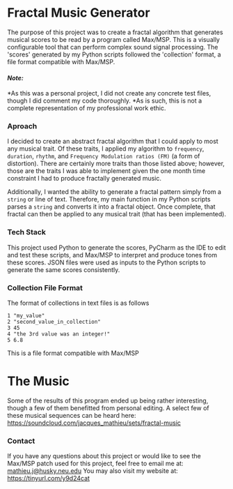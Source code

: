 # Fractal Music Generator
The purpose of this project was to create a fractal algorithm that generates musical scores to be read by a program called
Max/MSP. This is a visually configurable tool that can perform complex sound signal processing. The 'scores' generated by
my Python scripts followed the 'collection' format, a file format compatible with Max/MSP.

#### *Note:*
*As this was a personal project, I did not create any concrete test files, though I did comment my code thoroughly.
*As is such, this is not a complete representation of my professional work ethic.

### Aproach
I decided to create an abstract fractal algorithm that I could apply to most any musical trait. Of these traits, I applied my 
algorithm to `frequency`, `duration`, `rhythm`, and `Frequency Modulation ratios (FM)` (a form of distortion). There are 
certainly more traits than those listed above; however, those are the traits I was able to implement given the one month time
constraint I had to produce fractally generated music.

Additionally, I wanted the ability to generate a fractal pattern simply from a `string` or line of text. Therefore,
my main function in my Python scripts parses a `string` and converts it into a fractal object. Once complete, that
fractal can then be applied to any musical trait (that has been implemented).

### Tech Stack
This project used Python to generate the scores, PyCharm as the IDE to edit and test these scripts, and Max/MSP to interpret
and produce tones from these scores. JSON files were used as inputs to the Python scripts to generate the same scores
consistently.

### Collection File Format
The format of collections in text files is as follows
```
1 "my_value"
2 "second_value_in_collection"
3 45
4 "the 3rd value was an integer!"
5 6.8
```
This is a file format compatible with Max/MSP

# The Music
Some of the results of this program ended up being rather interesting, though a few of them benefitted from personal editing.
A select few of these musical sequences can be heard here: https://soundcloud.com/jacques_mathieu/sets/fractal-music

### Contact
If you have any questions about this project or would like to see the Max/MSP patch used for this project, feel free to 
email me at: mathieu.j@husky.neu.edu
You may also visit my website at: https://tinyurl.com/y9d24cat
